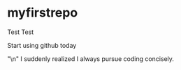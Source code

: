 # myfirstrepo
Test Test

Start using github today

"\n"
I suddenly realized I always pursue coding concisely.

